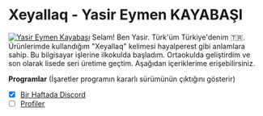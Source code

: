 # Xeyallaq - Yasir Eymen KAYABAŞI
[![Yasir Eymen Kayabaşı](https://img.shields.io/badge/YASO09-9e479e)](#)
Selam! Ben Yasir. Türk'üm Türkiye'denim 🇹🇷. Ürünlerimde kullandığım "Xeyallaq" kelimesi hayalperest gibi anlamlara sahip. Bu bilgisayar işlerine ilkokulda başladım. Ortaokulda geliştirdim ve son olarak lisede seri üretime geçtim. Aşağıdan içeriklerime erişebilirsiniz.

**Programlar** (İşaretler programın kararlı sürümünün çıktığını gösterir)

 - [x] [Bir Haftada Discord](https://birhaftadadiscord.blogspot.com/)
 - [ ] [Profiler](https://profiler.fun/)
